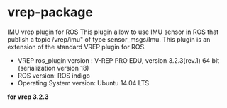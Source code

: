 # vrep-package
IMU vrep plugin for ROS This plugin allow to use IMU sensor in ROS that publish a topic /vrep/imu" of type sensor_msgs/Imu. 
This plugin is an extension of the standard VREP plugin for ROS.  
* VREP ros_plugin version : V-REP PRO EDU, version 3.2.3(rev.1) 64 bit (serialization version 18)
* ROS version: ROS indigo
* Operating System version: Ubuntu 14.04 LTS

**for vrep 3.2.3**
